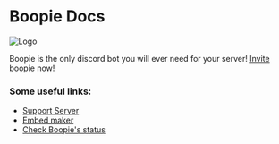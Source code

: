 # Boopie Docs

![Logo](https://i.imgur.com/lGvqSOM.png)

Boopie is the only discord bot you will ever need for your server! [Invite](https://wump.lol/boopie) boopie now!

### Some useful links:
* [Support Server](https://discord.gg/FAtJTcNsvT)
* [Embed maker](https://embed.boopie.ml/)
* [Check Boopie's status](https://status.boopie.ml/)
